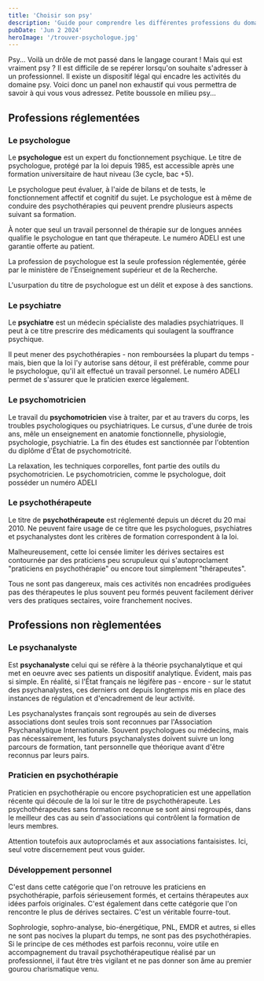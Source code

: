 ```yaml
---
title: 'Choisir son psy'
description: 'Guide pour comprendre les différentes professions du domaine psy en France : psychologues, psychiatres, psychanalystes et autres praticiens.'
pubDate: 'Jun 2 2024'
heroImage: '/trouver-psychologue.jpg'
---
```


Psy… Voilà un drôle de mot passé dans le langage courant ! Mais qui est vraiment psy ? Il est difficile de se repérer lorsqu'on souhaite s'adresser à un professionnel. Il existe un dispositif légal qui encadre les activités du domaine psy. Voici donc un panel non exhaustif qui vous permettra de savoir à qui vous vous adressez. Petite boussole en milieu psy...

## Professions réglementées

### Le psychologue

Le **psychologue** est un expert du fonctionnement psychique. Le titre de psychologue, protégé par la loi depuis 1985, est accessible après une formation universitaire de haut niveau (3e cycle, bac +5).

Le psychologue peut évaluer, à l'aide de bilans et de tests, le fonctionnement affectif et cognitif du sujet. Le psychologue est à même de conduire des psychothérapies qui peuvent prendre plusieurs aspects suivant sa formation.

À noter que seul un travail personnel de thérapie sur de longues années qualifie le psychologue en tant que thérapeute. Le numéro ADELI est une garantie offerte au patient.

La profession de psychologue est la seule profession réglementée, gérée par le ministère de l'Enseignement supérieur et de la Recherche.

L'usurpation du titre de psychologue est un délit et expose à des sanctions.

### Le psychiatre

Le **psychiatre** est un médecin spécialiste des maladies psychiatriques. Il peut à ce titre prescrire des médicaments qui soulagent la souffrance psychique.

Il peut mener des psychothérapies - non remboursées la plupart du temps - mais, bien que la loi l'y autorise sans détour, il est préférable, comme pour le psychologue, qu'il ait effectué un travail personnel. Le numéro ADELI permet de s'assurer que le praticien exerce légalement.

### Le psychomotricien

Le travail du **psychomotricien** vise à traiter, par et au travers du corps, les troubles psychologiques ou psychiatriques. Le cursus, d'une durée de trois ans, mêle un enseignement en anatomie fonctionnelle, physiologie, psychologie, psychiatrie. La fin des études est sanctionnée par l'obtention du diplôme d'État de psychomotricité.

La relaxation, les techniques corporelles, font partie des outils du psychomotricien. Le psychomotricien, comme le psychologue, doit posséder un numéro ADELI

### Le psychothérapeute

Le titre de **psychothérapeute** est réglementé depuis un décret du 20 mai 2010. Ne peuvent faire usage de ce titre que les psychologues, psychiatres et psychanalystes dont les critères de formation correspondent à la loi.

Malheureusement, cette loi censée limiter les dérives sectaires est contournée par des praticiens peu scrupuleux qui s'autoproclament "praticiens en psychothérapie" ou encore tout simplement "thérapeutes".

Tous ne sont pas dangereux, mais ces activités non encadrées prodiguées pas des thérapeutes le plus souvent peu formés peuvent facilement dériver vers des pratiques sectaires, voire franchement nocives.

## Professions non règlementées

### Le psychanalyste

Est **psychanalyste** celui qui se réfère à la théorie psychanalytique et qui met en oeuvre avec ses patients un dispositif analytique. Évident, mais pas si simple. En réalité, si l'État français ne légifère pas - encore - sur le statut des psychanalystes, ces derniers ont depuis longtemps mis en place des instances de régulation et d'encadrement de leur activité.

Les psychanalystes français sont regroupés au sein de diverses associations dont seules trois sont reconnues par l'Association Psychanalytique Internationale. Souvent psychologues ou médecins, mais pas nécessairement, les futurs psychanalystes doivent suivre un long parcours de formation, tant personnelle que théorique avant d'être reconnus par leurs pairs.

### Praticien en psychothérapie

Praticien en psychothérapie ou encore psychopraticien est une appellation récente qui découle de la loi sur le titre de psychothérapeute. Les psychothérapeutes sans formation reconnue se sont ainsi regroupés, dans le meilleur des cas au sein d'associations qui contrôlent la formation de leurs membres.

Attention toutefois aux autoproclamés et aux associations fantaisistes. Ici, seul votre discernement peut vous guider.

### Développement personnel

C'est dans cette catégorie que l'on retrouve les praticiens en psychothérapie, parfois sérieusement formés, et certains thérapeutes aux idées parfois originales. C'est également dans cette catégorie que l'on rencontre le plus de dérives sectaires. C'est un véritable fourre-tout.

Sophrologie, sophro-analyse, bio-énergétique, PNL, EMDR et autres, si elles ne sont pas nocives la plupart du temps, ne sont pas des psychothérapies. Si le principe de ces méthodes est parfois reconnu, voire utile en accompagnement du travail psychothérapeutique réalisé par un professionnel, il faut être très vigilant et ne pas donner son âme au premier gourou charismatique venu.
